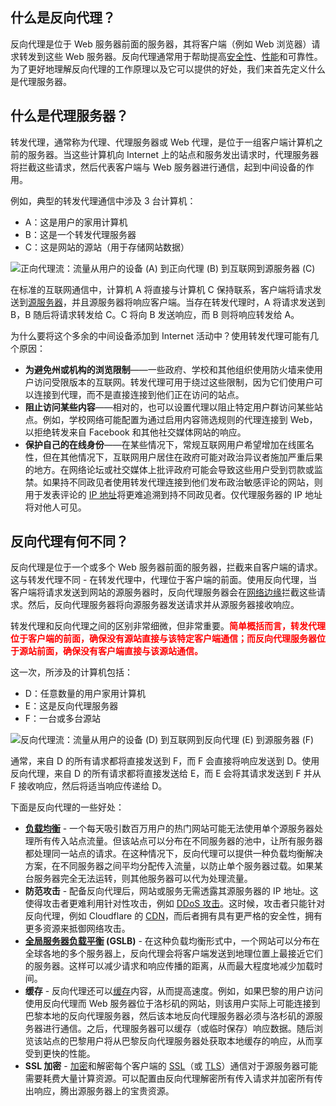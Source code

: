 ## 什么是反向代理？

反向代理是位于 Web 服务器前面的服务器，其将客户端（例如 Web 浏览器）请求转发到这些 Web 服务器。反向代理通常用于帮助提高[安全性](https://www.cloudflare.com/learning/security/what-is-web-application-security/)、[性能](https://www.cloudflare.com/learning/performance/why-site-speed-matters/)和可靠性。为了更好地理解反向代理的工作原理以及它可以提供的好处，我们来首先定义什么是代理服务器。



## 什么是代理服务器？

转发代理，通常称为代理、代理服务器或 Web 代理，是位于一组客户端计算机之前的服务器。当这些计算机向 Internet 上的站点和服务发出请求时，代理服务器将拦截这些请求，然后代表客户端与 Web 服务器进行通信，起到中间设备的作用。

例如，典型的转发代理通信中涉及 3 台计算机：

- A：这是用户的家用计算机
- B：这是一个转发代理服务器
- C：这是网站的源站（用于存储网站数据）

![正向代理流：流量从用户的设备 (A) 到正向代理 (B) 到互联网到源服务器 (C)](https://cf-assets.www.cloudflare.com/slt3lc6tev37/2MZmHGnCdYbQBIsZ4V11C6/25b48def8b56b63f7527d6ad65829676/forward_proxy_flow.png)

在标准的互联网通信中，计算机 A 将直接与计算机 C 保持联系，客户端将请求发送到[源服务器](https://www.cloudflare.com/learning/cdn/glossary/origin-server/)，并且源服务器将响应客户端。当存在转发代理时，A 将请求发送到 B，B 随后将请求转发给 C。C 将向 B 发送响应，而 B 则将响应转发给 A。

为什么要将这个多余的中间设备添加到 Internet 活动中？使用转发代理可能有几个原因：

- **为避免州或机构的浏览限制**——一些政府、学校和其他组织使用防火墙来使用户访问受限版本的互联网。转发代理可用于绕过这些限制，因为它们使用户可以连接到代理，而不是直接连接到他们正在访问的站点。
- **阻止访问某些内容**——相对的，也可以设置代理以阻止特定用户群访问某些站点。例如，学校网络可能配置为通过启用内容筛选规则的代理连接到 Web，以拒绝转发来自 Facebook 和其他社交媒体网站的响应。
- **保护自己的在线身份**——在某些情况下，常规互联网用户希望增加在线匿名性，但在其他情况下，互联网用户居住在政府可能对政治异议者施加严重后果的地方。在网络论坛或社交媒体上批评政府可能会导致这些用户受到罚款或监禁。如果持不同政见者使用转发代理连接到他们发布政治敏感评论的网站，则用于发表评论的 [IP 地址](https://www.cloudflare.com/learning/dns/glossary/what-is-my-ip-address/)将更难追溯到持不同政见者。仅代理服务器的 IP 地址将对他人可见。

## 反向代理有何不同？

反向代理是位于一个或多个 Web 服务器前面的服务器，拦截来自客户端的请求。这与转发代理不同 - 在转发代理中，代理位于客户端的前面。使用反向代理，当客户端将请求发送到网站的源服务器时，反向代理服务器会在[网络边缘](https://www.cloudflare.com/learning/serverless/glossary/what-is-edge-computing/)拦截这些请求。然后，反向代理服务器将向源服务器发送请求并从源服务器接收响应。

转发代理和反向代理之间的区别非常细微，但非常重要。<font color="red">**简单概括而言，转发代理位于客户端的前面，确保没有源站直接与该特定客户端通信；而反向代理服务器位于源站前面，确保没有客户端直接与该源站通信。**</font>

这一次，所涉及的计算机包括：

- D：任意数量的用户家用计算机
- E：这是反向代理服务器
- F：一台或多台源站

![反向代理流：流量从用户的设备 (D) 到互联网到反向代理 (E) 到源服务器 (F)](https://cf-assets.www.cloudflare.com/slt3lc6tev37/3msJRtqxDysQslvrKvEf8x/f7f54c9a2cad3e4586f58e8e0e305389/reverse_proxy_flow.png)

通常，来自 D 的所有请求都将直接发送到 F，而 F 会直接将响应发送到 D。使用反向代理，来自 D 的所有请求都将直接发送给 E，而 E 会将其请求发送到 F 并从 F 接收响应，然后将适当响应传递给 D。

下面是反向代理的一些好处：

- **[负载均衡](https://www.cloudflare.com/learning/cdn/cdn-load-balance-reliability/)** - 一个每天吸引数百万用户的热门网站可能无法使用单个源服务器处理所有传入站点流量。但该站点可以分布在不同服务器的池中，让所有服务器都处理同一站点的请求。在这种情况下，反向代理可以提供一种负载均衡解决方案，在不同服务器之间平均分配传入流量，以防止单个服务器过载。如果某台服务器完全无法运转，则其他服务器可以代为处理流量。
- **防范攻击** - 配备反向代理后，网站或服务无需透露其源服务器的 IP 地址。这使得攻击者更难利用针对性攻击，例如 [DDoS 攻击](https://www.cloudflare.com/learning/ddos/what-is-a-ddos-attack/)。这时候，攻击者只能针对反向代理，例如 Cloudflare 的 [CDN](https://www.cloudflare.com/learning/cdn/what-is-a-cdn/)，而后者拥有具有更严格的安全性，拥有更多资源来抵御网络攻击。
- **[全局服务器负载平衡](https://www.cloudflare.com/learning/cdn/glossary/global-server-load-balancing-gslb/) (GSLB)** - 在这种负载均衡形式中，一个网站可以分布在全球各地的多个服务器上，反向代理会将客户端发送到地理位置上最接近它们的服务器。这样可以减少请求和响应传播的距离，从而最大程度地减少加载时间。
- **缓存** - 反向代理还可以[缓存](https://www.cloudflare.com/learning/cdn/what-is-caching/)内容，从而提高速度。例如，如果巴黎的用户访问使用反向代理而 Web 服务器位于洛杉矶的网站，则该用户实际上可能连接到巴黎本地的反向代理服务器，然后该本地反向代理服务器必须与洛杉矶的源服务器进行通信。之后，代理服务器可以缓存（或临时保存）响应数据。随后浏览该站点的巴黎用户将从巴黎反向代理服务器处获取本地缓存的响应，从而享受到更快的性能。
- **SSL 加密** - [加密](https://www.cloudflare.com/learning/ssl/what-is-encryption/)和解密每个客户端的 [SSL](https://www.cloudflare.com/learning/security/glossary/what-is-ssl/)（或 [TLS](https://www.cloudflare.com/learning/security/glossary/transport-layer-security-tls/)）通信对于源服务器可能需要耗费大量计算资源。可以配置由反向代理解密所有传入请求并加密所有传出响应，腾出源服务器上的宝贵资源。